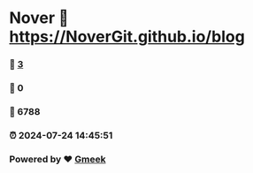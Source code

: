 # Nover :link: https://NoverGit.github.io/blog 
### :page_facing_up: [3](https://NoverGit.github.io/blog/tag.html) 
### :speech_balloon: 0 
### :hibiscus: 6788 
### :alarm_clock: 2024-07-24 14:45:51 
### Powered by :heart: [Gmeek](https://github.com/Meekdai/Gmeek)
